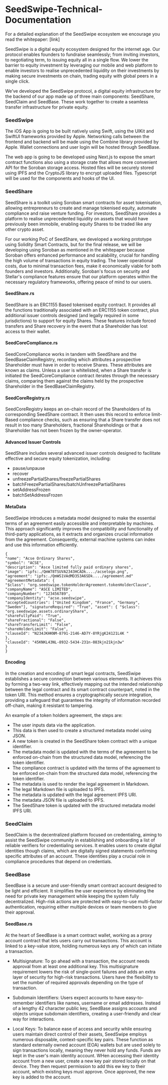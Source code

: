 # SeedSwipe-Technical-Documentation
For a detailed explanation of the SeedSwipe ecosystem we encourage you read the whitepaper: [link]

SeedSwipe is a digital equity ecosystem designed for the internet age. Our protocol enables founders to fundraise seamlessly; from inviting investors, to negotiating term, to issuing equity all in a single flow. We lower the barrier to equity investment by leveraging our mobile and web platform to enable investors to realise unprecedented liquidity on their investments by making secure investments on chain, trading equity with global peers in a single click.

We’ve developed the SeedSwipe protocol, a digital equity infrastructure for the backend of our app made up of three main components: SeedShare, SeedClaim and SeedBase. These work together to create a seamless transfer infrastructure for private equity. 


### SeedSwipe
The iOS App is going to be built natively using Swift, using the UIKit and SwiftUI frameworks provided by Apple. Networking calls between the frontend and backend will be made using the Combine library provided by Apple. Wallet connections and user login will be hosted through SeedBase.

The web app is going to be developed using Next.js to expose the smart contract functions also using a storage crate that allows more convenient API for the Soroban storage access. Hosted files will be securely stored using IPFS and the CryptoJS library to encrypt uploaded files. Typescript will be used  for the components and hooks of the UI.


### SeedShare
SeedShare is a toolkit using Soroban smart contracts for asset tokenisation, allowing entrepreneurs to create and manage tokenised equity, automate compliance and raise venture funding. For investors, SeedShare provides a platform to realise unprecedented liquidity on assets that would have previously been immobile, enabling equity Shares to be traded like any other crypto asset.

For our working PoC of SeedShare, we developed a working prototype using Solidity Smart Contracts, but for the final release, we will be developing using Soroban as mentioned in the whitepaper because Soroban offers enhanced performance and scalability, crucial for handling the high volume of transactions in equity trading. The lower operational costs, due to minimal transaction fees, make it economically viable for both founders and investors. Additionally, Soroban's focus on security and Stellar's compliance features ensure that our platform operates within the necessary regulatory frameworks, offering peace of mind to our users.

#### SeedShare.rs
SeedShare is an ERC1155 Based tokenised equity contract. It provides all the functions traditionally associated with an ERC1155 token contract, plus additional issuer controls designed (and legally required in some jurisdictions) to support for equity Shares. These features include forced transfers and Share recovery in the event that a Shareholder has lost access to their wallet.

#### SeedCoreCompliance.rs
SeedCoreCompliance works in tandem with SeedShare and the SeedBaseClaimRegistry, recording which attributes a prospective Shareholder must have in order to receive Shares. These attributes are known as claims. Unless a user is whitelisted, when a Share transfer is initiated the SeedCoreCompliance contract iterates through the necessary claims, comparing them against the claims held by the prospective Shareholder in the SeedBaseClaimRegistry.

#### SeedCoreRegistry.rs
SeedCoreRegistry keeps an on-chain record of the Shareholders of its corresponding SeedShare contract. It then uses this record to enforce limit-Based compliance checks, such as ensuring that a Share transfer does not result in too many Shareholders, fractional Shareholdings or that a Shareholder has not been frozen by the owner-operator.

#### Advanced Issuer Controls
SeedShare includes several advanced issuer controls designed to facilitate effective and secure equity tokenization, including:
- pause/unpause
- recover
- unfreezePartialShares/freezePartialShares
- batchFreezePartialShares/batchUnfreezePartialShares
- setAddressFrozen
- batchSetAddressFrozen

#### MetaData
SeedSwipe introduces a metadata model designed to make the essential terms of an agreement easily accessible and interpretable by machines. This approach significantly improves the compatibility and functionality of third-party applications, as it extracts and organizes crucial information from the agreement. Consequently, external machine systems can index and use this information efficiently.
```
{ 
"name": "Acse Ordinary Shares", 
"symbol": "ACSE", 
"description": "Asce limited fully paid ordinary shares", 
"image": "ipfs:./QmW78TSUVA2343HCADk..../acselogo.png", 
"agreement": "ipfs:./QmWS1VAdMD353A6SDk..../agreement.md" "agreementMetadata": {
"$class": "org.seedswipe.tokenHolderAgreement.tokenHolderClause", "companyName": "ASCE LIMITED", 
"companyNumber": "123456789", 
"companyIdentity": "acse.seedswipe", 
"acceptedCountries": ["United Kingdom", "France", "Germany", "Sweden"], "signatureRequired": "True", "asset": { "$class": "org.seedswipe.assets.ordinaryShare", 
"shareFullyPaid": "True", 
"shareFractional": "False", 
"shareTransferLimit": "False", 
"shareHolderLimit": "False", 
"clauseId": "N234JKHKNM-8791-2146-AD7Y-8YRjgK24121L4K " 
}, 
"clauseId": "45KNKL43NL-8932-5434-231n-083kjn21kjn3w" 
} 
}
```


#### Encoding
In the creation and encoding of smart legal contracts, SeedSwipe establishes a secure connection between various elements. It achieves this by forming a two-way link, effectively mapping out the intended relationship between the legal contract and its smart contract counterpart, noted in the token URI. This method ensures a cryptographically secure integration, providing a safeguard that guarantees the integrity of information recorded off-chain, making it resistant to tampering.

An example of a token holders agreement, the steps are:

- The user inputs data via the application.
- This data is then used to create a structured metadata model using JSON.
- A new token is created in the SeedShare token contract with a unique identifier. 
- The metadata model is updated with the terms of the agreement to be enforced on-chain from the structured data model, referencing the token identifier.
- The compliance contract is updated with the terms of the agreement to be enforced on-chain from the structured data model, referencing the token identifier.
- The metadata is used to render the legal agreement in Markdown.
- The legal Markdown file is uploaded to IPFS.
- The metadata is updated with the legal agreement IPFS URI.
- The metadata JSON file is uploaded to IPFS.
- The SeedShare token is updated with the structured metadata model IPFS URI.


### SeedClaim
SeedClaim is the decentralized platform focused on credentialing, aiming to assist the SeedSwipe community in establishing and onboarding a list of reliable verifiers for credentialing services. It enables users to create digital identities though claims, which are digitally signed statements confirming specific attributes of an account. These identities play a crucial role in compliance procedures that depend on credentials. 


### SeedBase
SeedBase is a secure and user-friendly smart contract account designed to be light and efficient. It simplifies the user experience by eliminating the need for private key management while keeping the system fully decentralized. High-risk actions are protected with easy-to-use multi-factor authentication, requiring either multiple devices or team members to give their approval.

#### SeedBase.rs
At the heart of SeedBase is a smart contract wallet, working as a proxy account contract that lets users carry out transactions. This account is linked to a key-value store, holding numerous keys any of which can initiate a transaction.

- Multisignature: To go ahead with a transaction, the account needs approval from at least one additional key. This multisignature requirement lowers the risk of single-point failures and adds an extra layer of security for high-risk transactions. Users have the flexibility to set the number of required approvals depending on the type of transaction.

- Subdomain Identifiers: Users expect accounts to have easy-to-remember identifiers like names, username or email addresses. Instead of a lengthy 42 character public key, SeedBase assigns accounts and objects unique subdomain identifiers, creating a user-friendly and clear way for interactions.

- Local Keys: To balance ease of access and security while ensuring users maintain direct control of their assets, SeedSwipe employs numerous disposable, context-specific key pairs. These function as standard externally owned account (EOA) wallets but are used solely to sign transactions locally, meaning they never hold any funds. Funds are kept in the user's main identity account. WHen accessing their identity account from a new user, create a new key pair stored locally on that device. They then request permission to add this ew key to their account, which existing keys must approve. Once approved, the new key is added to the account. 

